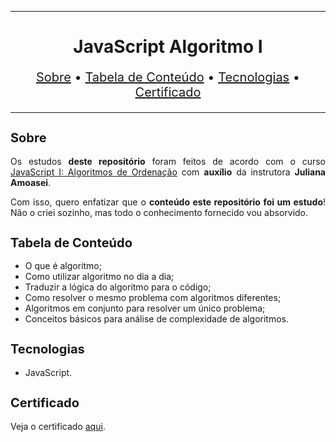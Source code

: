 <hr>

<main>
    <h1 align="center">JavaScript Algoritmo I</h1>
    <p align="center" style="font-size: 1.25rem;">
        <a href="#sobre">Sobre</a> •
        <a href="#tabela-de-conteudo">Tabela de Conteúdo</a> •
        <a href="#tecnologias">Tecnologias</a> •
        <a href="#certificado">Certificado</a>
    </p>
</main>

<hr>

<section id="sobre">
    <h2 style="font-size: 1.25rem;">Sobre</h2>
    <p style="text-align: justify;">Os estudos <b>deste repositório</b> foram feitos de acordo com o curso <a href="https://cursos.alura.com.br/course/algoritmos-javascript-i-algoritmos-ordenacao">JavaScript I: Algoritmos de Ordenação</a> com <b>auxílio</b> da instrutora <b>Juliana Amoasei</b>.</p>
    <p style="text-align: justify;">Com isso, quero enfatizar que o <b>conteúdo este repositório foi um estudo</b>! Não o criei sozinho, mas todo o conhecimento fornecido vou absorvido.</p>
</section>

<section id="tabela-de-conteudo">
    <h2 style="font-size: 1.25rem;">Tabela de Conteúdo</h2>
    <ul style="text-align: justify;">
        <li>O que é algoritmo;</li>
        <li>Como utilizar algoritmo no dia a dia;</li>
        <li>Traduzir a lógica do algoritmo para o código;</li>
        <li>Como resolver o mesmo problema com algoritmos diferentes;</li>
        <li>Algoritmos em conjunto para resolver um único problema;</li>
        <li>Conceitos básicos para análise de complexidade de algoritmos.</li>
    </ul>
</section>

<section id="tecnologias">
    <h2 style="font-size: 1.25rem;">Tecnologias</h2>
    <ul>
        <li>JavaScript.</li>
    </ul>
</section>

<section id="certificado">
    <h2 style="font-size: 1.25rem;">Certificado</h2>
    <p style="text-align: justify;">Veja o certificado <a href="https://cursos.alura.com.br/certificate/83e565f2-4410-4733-bfcd-0b202ac12bd0">aqui</a>.</p>
</section>
